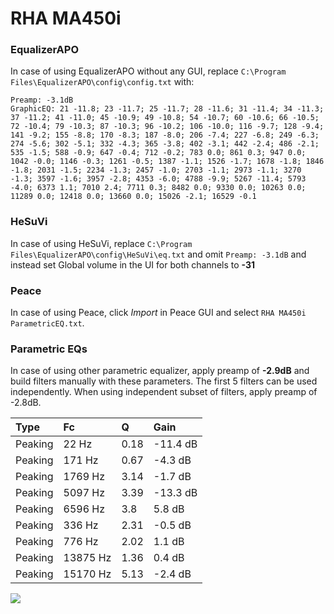 # RHA MA450i

### EqualizerAPO
In case of using EqualizerAPO without any GUI, replace `C:\Program Files\EqualizerAPO\config\config.txt`
with:
```
Preamp: -3.1dB
GraphicEQ: 21 -11.8; 23 -11.7; 25 -11.7; 28 -11.6; 31 -11.4; 34 -11.3; 37 -11.2; 41 -11.0; 45 -10.9; 49 -10.8; 54 -10.7; 60 -10.6; 66 -10.5; 72 -10.4; 79 -10.3; 87 -10.3; 96 -10.2; 106 -10.0; 116 -9.7; 128 -9.4; 141 -9.2; 155 -8.8; 170 -8.3; 187 -8.0; 206 -7.4; 227 -6.8; 249 -6.3; 274 -5.6; 302 -5.1; 332 -4.3; 365 -3.8; 402 -3.1; 442 -2.4; 486 -2.1; 535 -1.5; 588 -0.9; 647 -0.4; 712 -0.2; 783 0.0; 861 0.3; 947 0.0; 1042 -0.0; 1146 -0.3; 1261 -0.5; 1387 -1.1; 1526 -1.7; 1678 -1.8; 1846 -1.8; 2031 -1.5; 2234 -1.3; 2457 -1.0; 2703 -1.1; 2973 -1.1; 3270 -1.3; 3597 -1.6; 3957 -2.8; 4353 -6.0; 4788 -9.9; 5267 -11.4; 5793 -4.0; 6373 1.1; 7010 2.4; 7711 0.3; 8482 0.0; 9330 0.0; 10263 0.0; 11289 0.0; 12418 0.0; 13660 0.0; 15026 -2.1; 16529 -0.1
```

### HeSuVi
In case of using HeSuVi, replace `C:\Program Files\EqualizerAPO\config\HeSuVi\eq.txt` and omit `Preamp:
-3.1dB` and instead set Global volume in the UI for both channels to **-31**

### Peace
In case of using Peace, click *Import* in Peace GUI and select `RHA MA450i ParametricEQ.txt`.

### Parametric EQs
In case of using other parametric equalizer, apply preamp of **-2.9dB** and build filters manually
with these parameters. The first 5 filters can be used independently.
When using independent subset of filters, apply preamp of -2.8dB.

| Type    | Fc       |    Q | Gain     |
|:--------|:---------|:-----|:---------|
| Peaking | 22 Hz    | 0.18 | -11.4 dB |
| Peaking | 171 Hz   | 0.67 | -4.3 dB  |
| Peaking | 1769 Hz  | 3.14 | -1.7 dB  |
| Peaking | 5097 Hz  | 3.39 | -13.3 dB |
| Peaking | 6596 Hz  | 3.8  | 5.8 dB   |
| Peaking | 336 Hz   | 2.31 | -0.5 dB  |
| Peaking | 776 Hz   | 2.02 | 1.1 dB   |
| Peaking | 13875 Hz | 1.36 | 0.4 dB   |
| Peaking | 15170 Hz | 5.13 | -2.4 dB  |

![](https://raw.githubusercontent.com/jaakkopasanen/AutoEq/master/results/innerfidelity/sbaf-serious/RHA%20MA450i/RHA%20MA450i.png)